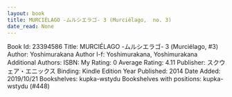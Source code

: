 ```yaml
---
layout: book
title: MURCIÉLAGO -ムルシエラゴ- 3 (Murciélago,  no. 3)
date_read: None
---
```


Book Id: 23394586
Title: MURCIÉLAGO -ムルシエラゴ- 3 (Murciélago, #3)
Author: Yoshimurakana
Author l-f: Yoshimurakana, Yoshimurakana
Additional Authors: 
ISBN: 
My Rating: 0
Average Rating: 4.11
Publisher: スクウェア・エニックス
Binding: Kindle Edition
Year Published: 2014
Date Added: 2019/10/21
Bookshelves: kupka-wstydu
Bookshelves with positions: kupka-wstydu (#448)


